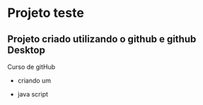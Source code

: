 # Projeto teste

## Projeto criado utilizando o github e github Desktop

Curso de gitHub

- criando um

- java script
